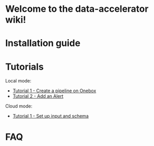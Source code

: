 # Welcome to the data-accelerator wiki!

# Installation guide

# Tutorials

Local mode:
- [Tutorial 1 - Create a pipeline on Onebox](tutoriallocal1)
- [Tutorial 2 - Add an Alert](tutoriallocal2)

Cloud mode:
- [Tutorial 1 - Set up input and schema](tutorialcloud1)

# FAQ

